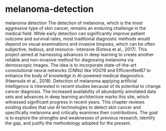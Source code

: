 # melanoma-detection
melanoma detection
The detection of melanoma, which is the most aggressive type of skin cancer, remains an
enduring challenge in the medical field. While early detection can significantly improve patient
outcome and survival rates, most traditional diagnostic methods would depend on visual
examinations and invasive biopsies, which can be often subjective, tedious, and resource-
intensive (Esteva et al., 2017). This project aimed at harnessing advances in deep learning to
create another reliable and non-invasive method for diagnosing melanoma via dermoscopic
images. The idea is to incorporate state-of-the-art convolutional neural networks (CNNs) like
VGG19 and EfficientNetB7 to enhance the body of knowledge in AI-powered medical
diagnostics. (Haenssle et al., 2018).
Detection of melanoma applying artificial intelligence is interested in recent studies because of
its potential to change cancer diagnosis. The increased availability of abundantly annotated data
sets and advances in deep learning architecture marks this site, which witnessed significant
progress in recent years. This chapter reviews existing studies that use AI technologies to detect
skin cancer and specifically melanoma and critically examines their contributions. The goal is to
explore the strengths and weaknesses of previous research, identify the gap, and justify the
methodology adopted for the present.
